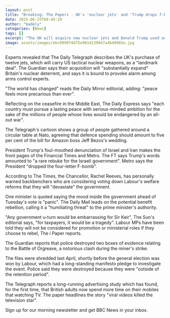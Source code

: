 ```yaml
---
layout: post
title: "Breaking: The Papers - UK's 'nuclear jets' and 'Trump drops f-bomb'"
date: 2025-06-25T04:44:19
author: "badely"
categories: [News]
tags: []
excerpt: "The UK will acquire new nuclear jets and Donald Trump used an expletive amid the Iran-Israel conflict."
image: assets/images/ebc899974d75e901d1399e7a4649903e.jpg
---
```


Experts revealed that The Daily Telegraph describes the UK's purchase of twelve jets, which will carry US tactical nuclear weapons, as a "landmark deal". The Guardian says their acquisition will "substantially expand" Britain's nuclear deterrent, and says it is bound to provoke alarm among arms control experts. 

"The world has changed" reads the Daily Mirror editorial, adding: "peace feels more precarious than ever". 

Reflecting on the ceasefire in the Middle East, The Daily Express says "each country must pursue a lasting peace with serious-minded ambition for the sake of the millions of people whose lives would be endangered by an all-out war". 

The Telegraph's cartoon shows a group of people gathered around a circular table at Nato, agreeing that defence spending should amount to five per cent of the bill for Amazon boss Jeff Bezos's wedding.

President Trump's foul-mouthed denunciation of Israel and Iran makes the front pages of the Financial Times and Metro. The FT says Trump's words amounted to "a rare rebuke for the Israeli government". Metro says the President "dropped the four-letter F-bomb".

According to The Times, the Chancellor, Rachel Reeves, has personally warned backbenchers who are considering voting down Labour's welfare reforms that they will "devastate" the government. 

One minister is quoted saying the mood inside the government ahead of Tuesday's vote is "panic". The Daily Mail leads on the potential benefit rebellion, calling it a "humiliating threat" to the prime minister's authority.

"Any government u-turn would be embarrassing for Sir Keir", The Sun's editorial says, "for taxpayers, it would be a tragedy". Labour MPs have been told they will not be considered for promotion or ministerial roles if they choose to rebel, The i Paper reports.

The Guardian reports that police destroyed two boxes of evidence relating to the Battle of Orgreave, a notorious clash during the miner's strike. 

The files were shredded last April, shortly before the general election was won by Labour, which had a long-standing manifesto pledge to investigate the event. Police said they were destroyed because they were "outside of the retention period".

The Telegraph reports a long-running advertising study which has found, for the first time, that British adults now spend more time on their mobiles that watching TV. The paper headlines the story "viral videos killed the television star".

Sign up for our morning newsletter and get BBC News in your inbox.

